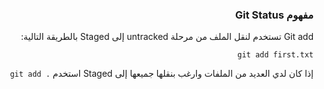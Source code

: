 


### <div dir=rtl>مفهوم Git Status<dir>

<div dir=rtl>
Git add تستخدم لنقل الملف من مرحلة untracked إلى Staged بالطريقة التالية:

``
git add first.txt
``

إذا كان لدي العديد من الملفات وارغب بنقلها جميعها إلى Staged استخدم 
``
. git add
``
 <dir>
